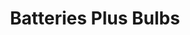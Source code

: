 ---
title: "Batteries Plus Bulbs"
url: /prince-frederick/batteries-plus-bulbs/
shop: electronics
---